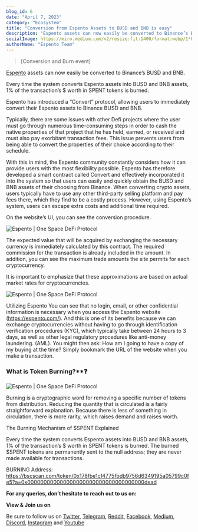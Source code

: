 ```yaml
---
blog_id: 6
date: "April 7, 2023"
category: "Ecosystem"
title: "Conversion from Espento Assets to BUSD and BNB is easy"
description: "Espento assets can now easily be converted to Binance’s BUSD and BNB. Every time the system converts Espento assets into BUSD and BNB assets, 1% of the transaction’s $ worth in SPENT tokens is burned."
socialImage: https://miro.medium.com/v2/resize:fit:1400/format:webp/1*hfybBbHyngeqR2PsQFd05g.png
authorName: "Espento Team"
---
```


> [Conversion and Burn event]

[Espento](http://espento.com/) assets can now easily be converted to Binance’s BUSD and BNB.

Every time the system converts Espento assets into BUSD and BNB assets, 1% of the transaction’s $ worth in SPENT tokens is burned.

Espento has introduced a “Convert” protocol, allowing users to immediately convert their Espento assets to Binance BUSD and BNB.

Typically, there are some issues with other Defi projects where the user must go through numerous time-consuming steps in order to cash the native properties of that project that he has held, earned, or received and must also pay exorbitant transaction fees. This issue prevents users from being able to convert the properties of their choice according to their schedule.

With this in mind, the Espento community constantly considers how it can provide users with the most flexibility possible. Espento has therefore developed a smart contract called Convert and effectively incorporated it into the system so that users can easily and quickly obtain the BUSD and BNB assets of their choosing from Binance. When converting crypto assets, users typically have to use any other third-party selling platform and pay fees there, which they find to be a costly process. However, using Espento’s system, users can escape extra costs and additional time required.

On the website’s UI, you can see the conversion procedure.

![Espento | One Space DeFi Protocol](https://miro.medium.com/v2/resize:fit:1400/format:webp/1*1h8FKKGnDEIpH3VE7kIcxA.png)

The expected value that will be acquired by exchanging the necessary currency is immediately calculated by this contract. The required commission for the transaction is already included in the amount. In addition, you can see the maximum trade amounts the site permits for each cryptocurrency.

It is important to emphasize that these approximations are based on actual market rates for cryptocurrencies.

![Espento | One Space DeFi Protocol](https://miro.medium.com/v2/resize:fit:1400/format:webp/1*RDgIoGTaafdboIWe436cjw.png)

Utilizing Espento You can see that no login, email, or other confidential information is necessary when you access the Espento website (https://espento.com/). And this is one of its benefits because we can exchange cryptocurrencies without having to go through identification verification procedures (KYC), which typically take between 24 hours to 3 days, as well as other legal regulatory procedures like anti-money laundering. (AML). You might then ask: How am I going to have a copy of my buying at the time? Simply bookmark the URL of the website when you make a transaction.

### What is Token Burning?\*\*❓

![Espento | One Space DeFi Protocol](https://miro.medium.com/v2/resize:fit:1400/format:webp/1*XuwcH6rJCy8f0H7EPYBPBg.jpeg)

Burning is a cryptographic word for removing a specific number of tokens from distribution. Reducing the quantity that is circulated is a fairly straightforward explanation. Because there is less of something in circulation, there is more rarity, which raises demand and raises worth.

The Burning Mechanism of $SPENT Explained

Every time the system converts Espento assets into BUSD and BNB assets, 1% of the transaction’s $ worth in SPENT tokens is burned. The burned $SPENT tokens are permanently sent to the null address; they are never made available for transactions.

BURNING Address: https://bscscan.com/token/0x178fbe1cf4775fbdb9756d6349195a05799c0fe5?a=0x000000000000000000000000000000000000dead

**For any queries, don’t hesitate to reach out to us on:**

**View & Join us on**

Be sure to follow us on [Twitter](https://twitter.com/espentoofficial), [Telegram](https://telegram.me/espento_news), [Reddit](https://www.reddit.com/r/espentoOfficial/), [Facebook](https://www.facebook.com/espentoofficial), [Medium](https://medium.com/@espentoofficial), [Discord](https://discord.gg/HEgRbjJHbC), [Instagram](https://www.instagram.com/espentoofficial) and [Youtube](https://www.youtube.com/@espentoofficial/)
